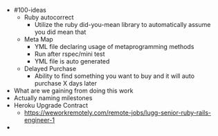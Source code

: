 - #100-ideas
	- Ruby autocorrect
		- Utilize the ruby did-you-mean library to automatically assume you did mean that
	- Meta Map
		- YML file declaring usage of metaprogramming methods
		- Run after rspec/mini test
		- YML file is auto generated
	- Delayed Purchase
		- Ability to find something you want to buy and it will auto purchase X days later
- What are we gaining from doing this work
- Actually naming milestones
- Heroku Upgrade Contract
	- https://weworkremotely.com/remote-jobs/lugg-senior-ruby-rails-engineer-1
-